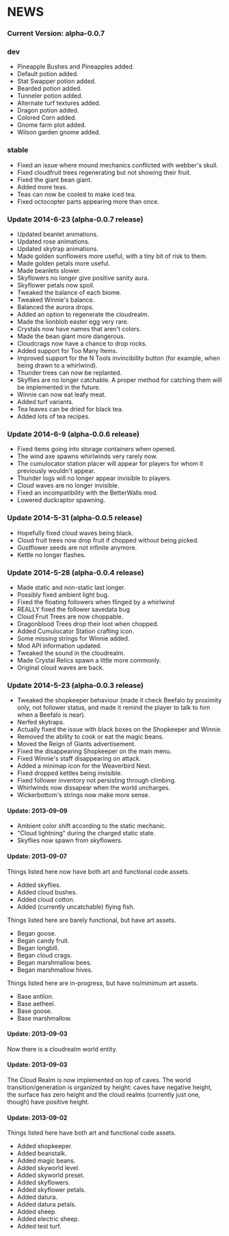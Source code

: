 NEWS
===============================================================================

<!--
This is a comment block.

I converted the NEWS file to Markdown, so they can more easily be read from GitHub.
The nice thing about Markdown is that its syntax is very natural (being converted
to HTML). In fact, the original version from debugman18 was pretty much Markdown
already. Just avoid underscores, since they have a special meaning in MD.

Read this file in the GitHub code browser to see how it looks like (and how it's
much better than just plain text).

This link has some nice info on Markdown: http://daringfireball.net/projects/markdown

-simplex
-->

<!--
I'm prefixing the list of changes by date, since I suppose we'll remain at prealpha
for quite some time.
-->

### Current Version: alpha-0.0.7

### dev
+ Pineapple Bushes and Pineapples added.
+ Default potion added.
+ Stat Swapper potion added.
+ Bearded potion added.
+ Tunneler potion added.
+ Alternate turf textures added.
+ Dragon potion added.
+ Colored Corn added.
+ Gnome farm plot added.
+ Wilson garden gnome added.


### stable
+ Fixed an issue where mound mechanics conflicted with webber's skull.
+ Fixed cloudfruit trees regenerating but not showing their fruit.
+ Fixed the giant bean giant.
+ Added more teas.
+ Teas can now be cooled to make iced tea.
+ Fixed octocopter parts appearing more than once.


### Update 2014-6-23 (alpha-0.0.7 release)
+ Updated beanlet animations.
+ Updated rose animations.
+ Updated skytrap animations.
+ Made golden sunflowers more useful, with a tiny bit of risk to them.
+ Made golden petals more useful.
+ Made beanlets slower.
+ Skyflowers no longer give positive sanity aura.
+ Skyflower petals now spoil.
+ Tweaked the balance of each biome.
+ Tweaked Winnie's balance.
+ Balanced the aurora drops.
+ Added an option to regenerate the cloudrealm.
+ Made the lionblob easter egg very rare.
+ Crystals now have names that aren't colors.
+ Made the bean giant more dangerous.
+ Cloudcrags now have a chance to drop rocks.
+ Added support for Too Many Items.
+ Improved support for the N Tools invincibility button (for example, when being drawn to a whirlwind).
+ Thunder trees can now be replanted.
+ Skyflies are no longer catchable. A proper method for catching them will be implemented in the future.
+ Winnie can now eat leafy meat.
+ Added turf variants.
+ Tea leaves can be dried for black tea.
+ Added lots of tea recipes.


### Update 2014-6-9 (alpha-0.0.6 release)
+ Fixed items going into storage containers when opened.
+ The wind axe spawns whirlwinds very rarely now.
+ The cumulocator station placer will appear for players for whom it previously wouldn't appear.
+ Thunder logs will no longer appear invisible to players.
+ Cloud waves are no longer invisible.
+ Fixed an incompatibility with the BetterWalls mod.
+ Lowered duckraptor spawning.


### Update 2014-5-31 (alpha-0.0.5 release)
+ Hopefully fixed cloud waves being black.
+ Cloud fruit trees now drop fruit if chopped without being picked.
+ Gustflower seeds are not infinite anymore.
+ Kettle no longer flashes.


### Update 2014-5-28 (alpha-0.0.4 release)

+ Made static and non-static last longer.
+ Possibly fixed ambient light bug.
+ Fixed the floating followers when flinged by a whirlwind
+ REALLY fixed the follower savedata bug
+ Cloud Fruit Trees are now choppable.
+ Dragonblood Trees drop their loot when chopped.
+ Added Cumulocator Station crafting icon.
+ Some missing strings for Winnie added.
+ Mod API information updated.
+ Tweaked the sound in the cloudrealm.
+ Made Crystal Relics spawn a little more commonly.
+ Original cloud waves are back.


### Update 2014-5-23 (alpha-0.0.3 release)

+ Tweaked the shopkeeper behaviour (made it check Beefalo by proximity only, not follower status, and made it remind the player to talk to him when a Beefalo is near).
+ Nerfed skytraps.
+ Actually fixed the issue with black boxes on the Shopkeeper and Winnie.
+ Removed the ability to cook or eat the magic beans. 
+ Moved the Reign of Giants advertisement.
+ Fixed the disappearing Shopkeeper on the main menu.
+ Fixed Winnie's staff disappearing on attack.
+ Added a minimap icon for the Weaverbird Nest.
+ Fixed dropped kettles being invisible.
+ Fixed follower inventory not persisting through climbing.
+ Whirlwinds now dissapear when the world uncharges.
+ Wickerbottom's strings now make more sense.


#### Update: 2013-09-09

+ Ambient color shift according to the static mechanic.
+ "Cloud lightning" during the charged static state.
+ Skyflies now spawn from skyflowers.

#### Update: 2013-09-07

Things listed here now have both art and functional code assets.
+ Added skyflies.
+ Added cloud bushes.
+ Added cloud cotton.
+ Added (currently uncatchable) flying fish.

Things listed here are barely functional, but have art assets.
+ Began goose.
+ Began candy fruit.
+ Began longbill.
+ Began cloud crags.
+ Began marshmallow bees.
+ Began marshmallow hives.

Things listed here are in-progress, but have no/minimum art assets.
+ Base antlion.
+ Base aetheel.
+ Base goose.
+ Base marshmallow.

#### Update: 2013-09-03

Now there is a cloudrealm world entity.

#### Update: 2013-09-03

The Cloud Realm is now implemented on top of caves. The world transition/generation
is organized by height: caves have negative height, the surface has zero height and
the cloud realms (currently just one, though) have positive height.

#### Update: 2013-09-02

Things listed here have both art and functional code assets.
+ Added shopkeeper.
+ Added beanstalk.
+ Added magic beans.
+ Added skyworld level.
+ Added skyworld preset.
+ Added skyflowers.
+ Added skyflower petals.
+ Added datura.
+ Added datura petals.
+ Added sheep.
+ Added electric sheep.
+ Added test turf.

<!--
vim: ft=markdown:
-->
